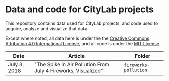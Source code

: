 # Data and code for CityLab projects

This repository contains data used for CityLab projects, and code used to acquire, analyze and visualize that data.

Except where noted, all data here is under the the [Creative Commons Attribution 4.0 International License](http://creativecommons.org/licenses/by/4.0/), and all code is under the [MIT License](http://opensource.org/licenses/MIT).

Date | Article | Folder
---|---------|-------------
July 3, 2018 | "The Spike in Air Pollution From July 4 Fireworks, Visualized" | `fireworks-pollution`
